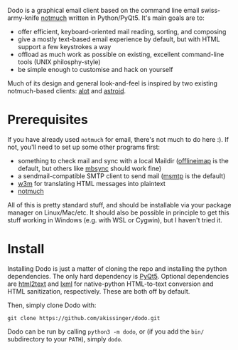 Dodo is a graphical email client based on the command line email swiss-army-knife [notmuch](https://notmuchmail.org/) written in Python/PyQt5. It's main goals are to:

* offer efficient, keyboard-oriented mail reading, sorting, and composing
* give a mostly text-based email experience by default, but with HTML support a few keystrokes a way
* offload as much work as possible on existing, excellent command-line tools (UNIX philosphy-style)
* be simple enough to customise and hack on yourself

Much of its design and general look-and-feel is inspired by two existing notmuch-based clients: [alot](https://github.com/pazz/alot) and [astroid](https://github.com/astroidmail/astroid).

# Prerequisites

If you have already used `notmuch` for email, there's not much to do here :). If not, you'll need to set up some other programs first:

* something to check mail and sync with a local Maildir ([offlineimap](http://www.offlineimap.org/) is the default, but others like [mbsync](https://isync.sourceforge.io/) should work fine)
* a sendmail-compatible SMTP client to send mail ([msmtp](https://marlam.de/msmtp/) is the default)
* [w3m](http://w3m.sourceforge.net/) for translating HTML messages into plaintext
* [notmuch](https://notmuchmail.org/)

All of this is pretty standard stuff, and should be installable via your package manager on Linux/Mac/etc. It should also be possible in principle to get this stuff working in Windows (e.g. with WSL or Cygwin), but I haven't tried it.


# Install

Installing Dodo is just a matter of cloning the repo and installing the python dependencies. The only hard dependency is [PyQt5](https://riverbankcomputing.com/software/pyqt/intro). Optional dependencies are [html2text](https://pypi.org/project/html2text/) and [lxml](https://lxml.de/) for native-python HTML-to-text conversion and HTML sanitization, respectively. These are both off by default.

Then, simply clone Dodo with:

    git clone https://github.com/akissinger/dodo.git
    
Dodo can be run by calling `python3 -m dodo`, or (if you add the `bin/` subdirectory to your `PATH`), simply `dodo`.
